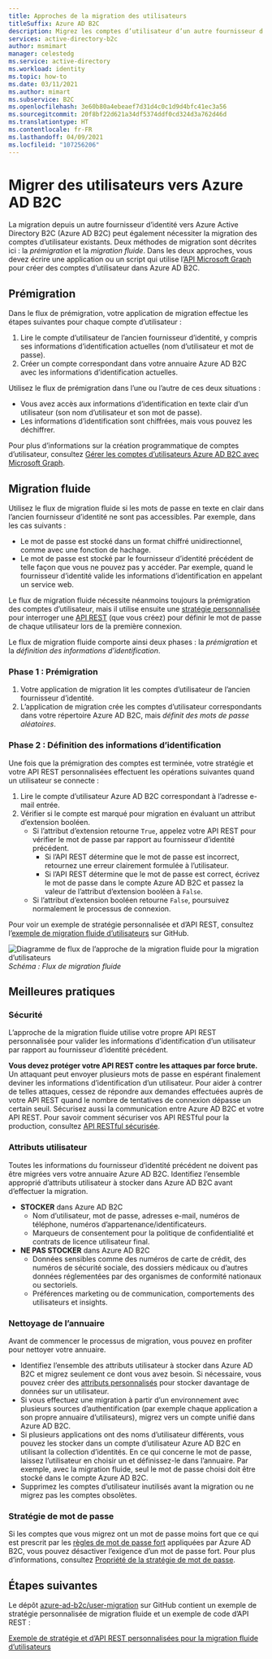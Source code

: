 ```yaml
---
title: Approches de la migration des utilisateurs
titleSuffix: Azure AD B2C
description: Migrez les comptes d’utilisateur d’un autre fournisseur d’identité vers Azure AD B2C en utilisant les méthodes de prémigration ou de migration fluide.
services: active-directory-b2c
author: msmimart
manager: celestedg
ms.service: active-directory
ms.workload: identity
ms.topic: how-to
ms.date: 03/11/2021
ms.author: mimart
ms.subservice: B2C
ms.openlocfilehash: 3e60b80a4ebeaef7d31d4c0c1d9d4bfc41ec3a56
ms.sourcegitcommit: 20f8bf22d621a34df5374ddf0cd324d3a762d46d
ms.translationtype: HT
ms.contentlocale: fr-FR
ms.lasthandoff: 04/09/2021
ms.locfileid: "107256206"
---
```

# <a name="migrate-users-to-azure-ad-b2c"></a>Migrer des utilisateurs vers Azure AD B2C

La migration depuis un autre fournisseur d’identité vers Azure Active Directory B2C (Azure AD B2C) peut également nécessiter la migration des comptes d’utilisateur existants. Deux méthodes de migration sont décrites ici : la *prémigration* et la *migration fluide*. Dans les deux approches, vous devez écrire une application ou un script qui utilise l’[API Microsoft Graph](microsoft-graph-operations.md) pour créer des comptes d’utilisateur dans Azure AD B2C.

## <a name="pre-migration"></a>Prémigration

Dans le flux de prémigration, votre application de migration effectue les étapes suivantes pour chaque compte d’utilisateur :

1. Lire le compte d’utilisateur de l’ancien fournisseur d’identité, y compris ses informations d’identification actuelles (nom d’utilisateur et mot de passe).
1. Créer un compte correspondant dans votre annuaire Azure AD B2C avec les informations d’identification actuelles.

Utilisez le flux de prémigration dans l’une ou l’autre de ces deux situations :

- Vous avez accès aux informations d’identification en texte clair d’un utilisateur (son nom d’utilisateur et son mot de passe).
- Les informations d’identification sont chiffrées, mais vous pouvez les déchiffrer.

Pour plus d’informations sur la création programmatique de comptes d’utilisateur, consultez [Gérer les comptes d’utilisateurs Azure AD B2C avec Microsoft Graph](microsoft-graph-operations.md).

## <a name="seamless-migration"></a>Migration fluide

Utilisez le flux de migration fluide si les mots de passe en texte en clair dans l’ancien fournisseur d’identité ne sont pas accessibles. Par exemple, dans les cas suivants :

- Le mot de passe est stocké dans un format chiffré unidirectionnel, comme avec une fonction de hachage.
- Le mot de passe est stocké par le fournisseur d’identité précédent de telle façon que vous ne pouvez pas y accéder. Par exemple, quand le fournisseur d’identité valide les informations d’identification en appelant un service web.

Le flux de migration fluide nécessite néanmoins toujours la prémigration des comptes d’utilisateur, mais il utilise ensuite une [stratégie personnalisée](user-flow-overview.md) pour interroger une [API REST](custom-policy-rest-api-intro.md) (que vous créez) pour définir le mot de passe de chaque utilisateur lors de la première connexion.

Le flux de migration fluide comporte ainsi deux phases : la *prémigration* et la *définition des informations d’identification*.

### <a name="phase-1-pre-migration"></a>Phase 1 : Prémigration

1. Votre application de migration lit les comptes d’utilisateur de l’ancien fournisseur d’identité.
1. L’application de migration crée les comptes d’utilisateur correspondants dans votre répertoire Azure AD B2C, mais *définit des mots de passe aléatoires*.

### <a name="phase-2-set-credentials"></a>Phase 2 : Définition des informations d’identification

Une fois que la prémigration des comptes est terminée, votre stratégie et votre API REST personnalisées effectuent les opérations suivantes quand un utilisateur se connecte :

1. Lire le compte d’utilisateur Azure AD B2C correspondant à l’adresse e-mail entrée.
1. Vérifier si le compte est marqué pour migration en évaluant un attribut d’extension booléen.
    - Si l’attribut d’extension retourne `True`, appelez votre API REST pour vérifier le mot de passe par rapport au fournisseur d’identité précédent.
      - Si l’API REST détermine que le mot de passe est incorrect, retournez une erreur clairement formulée à l’utilisateur.
      - Si l’API REST détermine que le mot de passe est correct, écrivez le mot de passe dans le compte Azure AD B2C et passez la valeur de l’attribut d’extension booléen à `False`.
    - Si l’attribut d’extension booléen retourne `False`, poursuivez normalement le processus de connexion.

Pour voir un exemple de stratégie personnalisée et d’API REST, consultez l’[exemple de migration fluide d’utilisateurs](https://aka.ms/b2c-account-seamless-migration) sur GitHub.

![Diagramme de flux de l’approche de la migration fluide pour la migration d’utilisateurs](./media/user-migration/diagram-01-seamless-migration.png)<br />*Schéma : Flux de migration fluide*

## <a name="best-practices"></a>Meilleures pratiques

### <a name="security"></a>Sécurité

L’approche de la migration fluide utilise votre propre API REST personnalisée pour valider les informations d’identification d’un utilisateur par rapport au fournisseur d’identité précédent.

**Vous devez protéger votre API REST contre les attaques par force brute.** Un attaquant peut envoyer plusieurs mots de passe en espérant finalement deviner les informations d’identification d’un utilisateur. Pour aider à contrer de telles attaques, cessez de répondre aux demandes effectuées auprès de votre API REST quand le nombre de tentatives de connexion dépasse un certain seuil. Sécurisez aussi la communication entre Azure AD B2C et votre API REST. Pour savoir comment sécuriser vos API RESTful pour la production, consultez [API RESTful sécurisée](secure-rest-api.md).

### <a name="user-attributes"></a>Attributs utilisateur

Toutes les informations du fournisseur d’identité précédent ne doivent pas être migrées vers votre annuaire Azure AD B2C. Identifiez l’ensemble approprié d’attributs utilisateur à stocker dans Azure AD B2C avant d’effectuer la migration.

- **STOCKER** dans Azure AD B2C
  - Nom d’utilisateur, mot de passe, adresses e-mail, numéros de téléphone, numéros d’appartenance/identificateurs.
  - Marqueurs de consentement pour la politique de confidentialité et contrats de licence utilisateur final.
- **NE PAS STOCKER** dans Azure AD B2C
  - Données sensibles comme des numéros de carte de crédit, des numéros de sécurité sociale, des dossiers médicaux ou d’autres données réglementées par des organismes de conformité nationaux ou sectoriels.
  - Préférences marketing ou de communication, comportements des utilisateurs et insights.

### <a name="directory-clean-up"></a>Nettoyage de l’annuaire

Avant de commencer le processus de migration, vous pouvez en profiter pour nettoyer votre annuaire.

- Identifiez l’ensemble des attributs utilisateur à stocker dans Azure AD B2C et migrez seulement ce dont vous avez besoin. Si nécessaire, vous pouvez créer des [attributs personnalisés](user-flow-custom-attributes.md) pour stocker davantage de données sur un utilisateur.
- Si vous effectuez une migration à partir d’un environnement avec plusieurs sources d’authentification (par exemple chaque application a son propre annuaire d’utilisateurs), migrez vers un compte unifié dans Azure AD B2C.
- Si plusieurs applications ont des noms d’utilisateur différents, vous pouvez les stocker dans un compte d’utilisateur Azure AD B2C en utilisant la collection d’identités. En ce qui concerne le mot de passe, laissez l’utilisateur en choisir un et définissez-le dans l’annuaire. Par exemple, avec la migration fluide, seul le mot de passe choisi doit être stocké dans le compte Azure AD B2C.
- Supprimez les comptes d’utilisateur inutilisés avant la migration ou ne migrez pas les comptes obsolètes.

### <a name="password-policy"></a>Stratégie de mot de passe

Si les comptes que vous migrez ont un mot de passe moins fort que ce qui est prescrit par les [règles de mot de passe fort](../active-directory/authentication/concept-sspr-policy.md) appliquées par Azure AD B2C, vous pouvez désactiver l’exigence d’un mot de passe fort. Pour plus d’informations, consultez [Propriété de la stratégie de mot de passe](user-profile-attributes.md#password-policy-attribute).

## <a name="next-steps"></a>Étapes suivantes

Le dépôt [azure-ad-b2c/user-migration](https://github.com/azure-ad-b2c/user-migration) sur GitHub contient un exemple de stratégie personnalisée de migration fluide et un exemple de code d’API REST :

[Exemple de stratégie et d’API REST personnalisées pour la migration fluide d’utilisateurs](https://aka.ms/b2c-account-seamless-migration)
